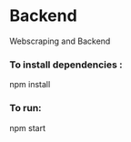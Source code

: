 # Backend
Webscraping and Backend


### To install dependencies :
  npm install
  
### To run:
  npm start
  
  
 

